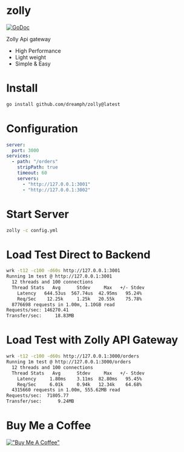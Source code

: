 # zolly
[![GoDoc](https://godoc.org/github.com/imroc/req?status.svg)](https://godoc.org/github.com/imroc/req)

Zolly Api gateway
- High Performance
- Light weight
- Simple & Easy


Install
=======
``` sh
go install github.com/dreamph/zolly@latest
```


Configuration
=======
``` yml
server:
  port: 3000
services:
  - path: "/orders"
    stripPath: true
    timeout: 60
    servers:
      - "http://127.0.0.1:3001"
      - "http://127.0.0.1:3002"
```

Start Server
=======
``` sh
zolly -c config.yml
```

Load Test Direct to Backend
=======
``` sh
wrk -t12 -c100 -d60s http://127.0.0.1:3001
Running 1m test @ http://127.0.0.1:3001
  12 threads and 100 connections
  Thread Stats   Avg      Stdev     Max   +/- Stdev
    Latency   644.53us  567.74us  42.95ms   95.24%
    Req/Sec    12.25k     1.25k   20.55k    75.78%
  8776698 requests in 1.00m, 1.10GB read
Requests/sec: 146270.41
Transfer/sec:     18.83MB
```

Load Test with Zolly API Gateway
=======
``` sh
wrk -t12 -c100 -d60s http://127.0.0.1:3000/orders
Running 1m test @ http://127.0.0.1:3000/orders
  12 threads and 100 connections
  Thread Stats   Avg      Stdev     Max   +/- Stdev
    Latency     1.80ms    3.11ms  82.80ms   95.45%
    Req/Sec     6.01k     0.94k   12.34k    64.68%
  4315660 requests in 1.00m, 555.62MB read
Requests/sec:  71805.77
Transfer/sec:      9.24MB
```

Buy Me a Coffee
=======
[!["Buy Me A Coffee"](https://www.buymeacoffee.com/assets/img/custom_images/orange_img.png)](https://www.buymeacoffee.com/dreamph)
